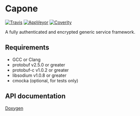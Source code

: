# Capone

[![Travis](https://travis-ci.org/capone-project/capone-core.svg)](https://travis-ci.org/capone-project/capone-core)
[![AppVeyor](https://ci.appveyor.com/api/projects/status/feco301rukj2nhb7?svg=true)](https://ci.appveyor.com/project/pks-t/capone-core/branch/master)
[![Coverity](https://scan.coverity.com/projects/9691/badge.svg)](https://scan.coverity.com/projects/capone-project-capone-core)

A fully authenticated and encrypted generic service framework.

## Requirements

- GCC or Clang
- protobuf v2.5.0 or greater
- protobuf-c v1.0.2 or greater
- libsodium v1.0.8 or greater
- cmocka (optional, for tests only)

## API documentation

[Doxygen](https://capone-project.github.io/capone-core/doxygen)
